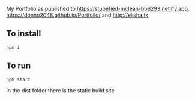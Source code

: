 My Portfolio as published to https://stupefied-mclean-bb6293.netlify.app, https://donno2048.github.io/Portfolio/ and http://elisha.tk


## To install

`npm i`

## To run

`npm start`

In the dist folder there is the static build site
